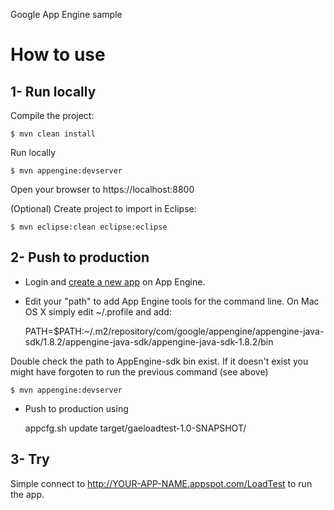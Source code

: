 Google App Engine sample

How to use
=======

1- Run locally
------

Compile the project:

	$ mvn clean install

Run locally

	$ mvn appengine:devserver

Open your browser to https://localhost:8800
<br />

(Optional) Create project to import in Eclipse:

	$ mvn eclipse:clean eclipse:eclipse


2- Push to production
------
* Login and [create a new app](https://appengine.google.com/start/createapp) on App Engine.

* Edit your "path" to add App Engine tools for the command line.
On Mac OS X simply edit ~/.profile and add:

	PATH=$PATH:~/.m2/repository/com/google/appengine/appengine-java-sdk/1.8.2/appengine-java-sdk/appengine-java-sdk-1.8.2/bin

Double check the path to AppEngine-sdk bin exist.
If it doesn't exist you might have forgoten to run the previous command (see above)

	$ mvn appengine:devserver

* Push to production using
	
	appcfg.sh update target/gaeloadtest-1.0-SNAPSHOT/


3- Try
------

Simple connect to http://YOUR-APP-NAME.appspot.com/LoadTest to run the app.